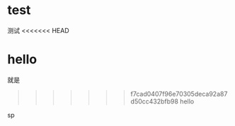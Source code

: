 # test

测试
<<<<<<< HEAD

# hello

就是

> > > > > > > f7cad0407f96e70305deca92a87d50cc432bfb98
> > > > > > > hello 







sp